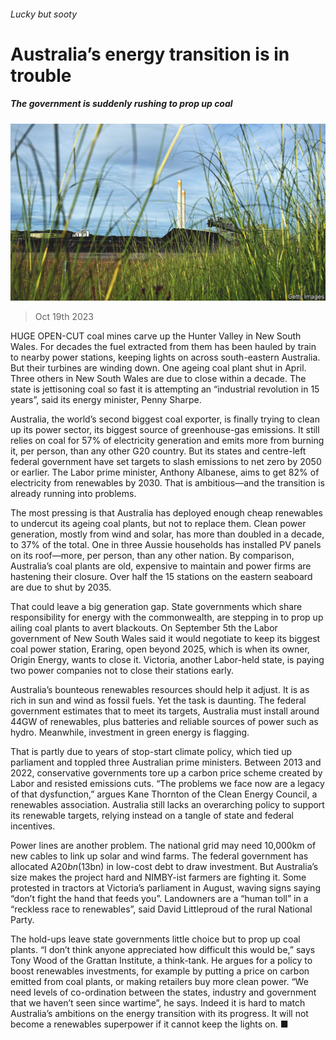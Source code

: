 ###### Lucky but sooty

# Australia’s energy transition is in trouble 

##### The government is suddenly rushing to prop up coal 

![image](images/20231021_ASP008.jpg) 

> Oct 19th 2023 

HUGE OPEN-CUT coal mines carve up the Hunter Valley in New South Wales. For decades the fuel extracted from them has been hauled by train to nearby power stations, keeping lights on across south-eastern Australia. But their turbines are winding down. One ageing coal plant shut in April. Three others in New South Wales are due to close within a decade. The state is jettisoning coal so fast it is attempting an “industrial revolution in 15 years”, said its energy minister, Penny Sharpe.

Australia, the world’s second biggest coal exporter, is finally trying to clean up its power sector, its biggest source of greenhouse-gas emissions. It still relies on coal for 57% of electricity generation and emits more from burning it, per person, than any other G20 country. But its states and centre-left federal government have set targets to slash emissions to net zero by 2050 or earlier. The Labor prime minister, Anthony Albanese, aims to get 82% of electricity from renewables by 2030. That is ambitious—and the transition is already running into problems.

The most pressing is that Australia has deployed enough cheap renewables to undercut its ageing coal plants, but not to replace them. Clean power generation, mostly from wind and solar, has more than doubled in a decade, to 37% of the total. One in three Aussie households has installed PV panels on its roof—more, per person, than any other nation. By comparison, Australia’s coal plants are old, expensive to maintain and power firms are hastening their closure. Over half the 15 stations on the eastern seaboard are due to shut by 2035.

That could leave a big generation gap. State governments which share responsibility for energy with the commonwealth, are stepping in to prop up ailing coal plants to avert blackouts. On September 5th the Labor government of New South Wales said it would negotiate to keep its biggest coal power station, Eraring, open beyond 2025, which is when its owner, Origin Energy, wants to close it. Victoria, another Labor-held state, is paying two power companies not to close their stations early.

Australia’s bounteous renewables resources should help it adjust. It is as rich in sun and wind as fossil fuels. Yet the task is daunting. The federal government estimates that to meet its targets, Australia must install around 44GW of renewables, plus batteries and reliable sources of power such as hydro. Meanwhile, investment in green energy is flagging. 

That is partly due to years of stop-start climate policy, which tied up parliament and toppled three Australian prime ministers. Between 2013 and 2022, conservative governments tore up a carbon price scheme created by Labor and resisted emissions cuts. “The problems we face now are a legacy of that dysfunction,” argues Kane Thornton of the Clean Energy Council, a renewables association. Australia still lacks an overarching policy to support its renewable targets, relying instead on a tangle of state and federal incentives.

Power lines are another problem. The national grid may need 10,000km of new cables to link up solar and wind farms. The federal government has allocated A$20bn ($13bn) in low-cost debt to draw investment. But Australia’s size makes the project hard and NIMBY-ist farmers are fighting it. Some protested in tractors at Victoria’s parliament in August, waving signs saying “don’t fight the hand that feeds you”. Landowners are a “human toll” in a “reckless race to renewables”, said David Littleproud of the rural National Party. 

The hold-ups leave state governments little choice but to prop up coal plants. “I don’t think anyone appreciated how difficult this would be,” says Tony Wood of the Grattan Institute, a think-tank. He argues for a policy to boost renewables investments, for example by putting a price on carbon emitted from coal plants, or making retailers buy more clean power. “We need levels of co-ordination between the states, industry and government that we haven’t seen since wartime”, he says. Indeed it is hard to match Australia’s ambitions on the energy transition with its progress. It will not become a renewables superpower if it cannot keep the lights on. ■

